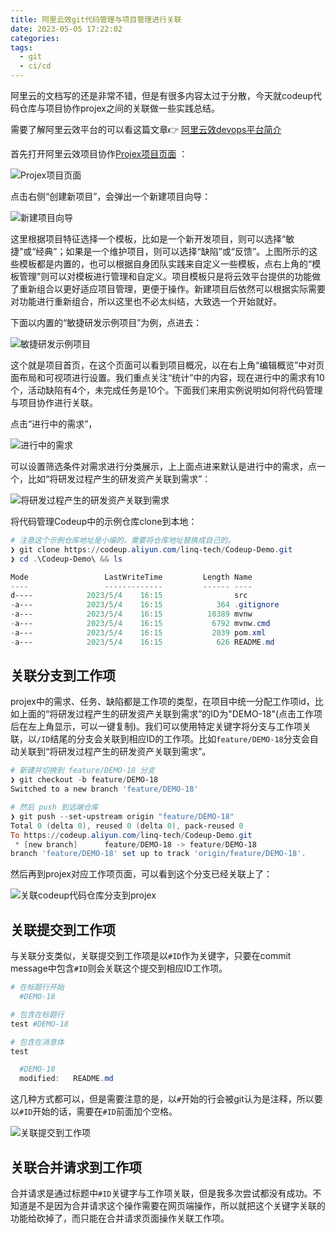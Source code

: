 ```yaml
---
title: 阿里云效git代码管理与项目管理进行关联
date: 2023-05-05 17:22:02
categories:
tags:
  - git
  - ci/cd
---
```


阿里云的文档写的还是非常不错，但是有很多内容太过于分散，今天就codeup代码仓库与项目协作projex之间的关联做一些实践总结。

需要了解阿里云效平台的可以看这篇文章👉 [阿里云效devops平台简介](https://blog.boringhex.top/posts/77c97b5d5e37/)

<!-- more -->

首先打开阿里云效项目协作[Projex项目页面](https://devops.aliyun.com/projex/project) ：

![Projex项目页面](https://imgs.boringhex.top/blog/20230504153657.png)

点击右侧“创建新项目”，会弹出一个新建项目向导：

![新建项目向导](https://imgs.boringhex.top/blog/20230504153907.png)

这里根据项目特征选择一个模板，比如是一个新开发项目，则可以选择“敏捷”或“经典”；如果是一个维护项目，则可以选择“缺陷”或“反馈”。上图所示的这些模板都是内置的，也可以根据自身团队实践来自定义一些模板，点右上角的“模板管理”则可以对模板进行管理和自定义。项目模板只是将云效平台提供的功能做了重新组合以更好适应项目管理，更便于操作。新建项目后依然可以根据实际需要对功能进行重新组合，所以这里也不必太纠结，大致选一个开始就好。

下面以内置的“敏捷研发示例项目”为例，点进去：

![敏捷研发示例项目](https://imgs.boringhex.top/blog/20230504154952.png)

这个就是项目首页，在这个页面可以看到项目概况，以在右上角“编辑概览”中对页面布局和可视项进行设置。我们重点关注“统计”中的内容，现在进行中的需求有10个，活动缺陷有4个，未完成任务是10个。下面我们来用实例说明如何将代码管理与项目协作进行关联。

点击“进行中的需求”，

![进行中的需求](https://imgs.boringhex.top/blog/20230504160121.png)

可以设置筛选条件对需求进行分类展示，上上面点进来默认是进行中的需求，点一个，比如“将研发过程产生的研发资产关联到需求”：

![将研发过程产生的研发资产关联到需求](https://imgs.boringhex.top/blog/20230504160917.png)

将代码管理Codeup中的示例仓库clone到本地：

``` powershell
# 注意这个示例仓库地址是小编的，需要将仓库地址替换成自己的。
❯ git clone https://codeup.aliyun.com/linq-tech/Codeup-Demo.git
❯ cd .\Codeup-Demo\ && ls

Mode                 LastWriteTime         Length Name
----                 -------------         ------ ----
d----            2023/5/4    16:15                src
-a---            2023/5/4    16:15            364 .gitignore
-a---            2023/5/4    16:15          10389 mvnw
-a---            2023/5/4    16:15           6792 mvnw.cmd
-a---            2023/5/4    16:15           2039 pom.xml
-a---            2023/5/4    16:15            626 README.md
```

## 关联分支到工作项

projex中的需求、任务、缺陷都是工作项的类型，在项目中统一分配工作项id，比如上面的“将研发过程产生的研发资产关联到需求”的ID为"DEMO-18"(点击工作项后在左上角显示，可以一键复制)。我们可以使用特定关键字将分支与工作项关联，以`/ID`结尾的分支会关联到相应ID的工作项。比如`feature/DEMO-18`分支会自动关联到“将研发过程产生的研发资产关联到需求”。

``` powershell
# 新建并切换到 feature/DEMO-18 分支
❯ git checkout -b feature/DEMO-18
Switched to a new branch 'feature/DEMO-18'

# 然后 push 到远端仓库
❯ git push --set-upstream origin "feature/DEMO-18"
Total 0 (delta 0), reused 0 (delta 0), pack-reused 0
To https://codeup.aliyun.com/linq-tech/Codeup-Demo.git
 * [new branch]      feature/DEMO-18 -> feature/DEMO-18
branch 'feature/DEMO-18' set up to track 'origin/feature/DEMO-18'.
```

然后再到projex对应工作项页面，可以看到这个分支已经关联上了：

![关联codeup代码仓库分支到projex](https://imgs.boringhex.top/blog/20230504174013.png)

## 关联提交到工作项

与关联分支类似，关联提交到工作项是以`#ID`作为关键字，只要在commit message中包含`#ID`则会关联这个提交到相应ID工作项。

``` powershell
# 在标题行开始
  #DEMO-18

# 包含在标题行
test #DEMO-18

# 包含在消息体
test

  #DEMO-18
  modified:   README.md
```

这几种方式都可以，但是需要注意的是，以`#`开始的行会被git认为是注释，所以要以`#ID`开始的话，需要在`#ID`前面加个空格。

![关联提交到工作项](https://imgs.boringhex.top/blog/20230504185323.png)

## 关联合并请求到工作项

合并请求是通过标题中`#ID`关键字与工作项关联，但是我多次尝试都没有成功。不知道是不是因为合并请求这个操作需要在网页端操作，所以就把这个关键字关联的功能给砍掉了，而只能在合并请求页面操作关联工作项。

